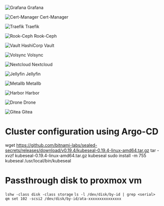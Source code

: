 ![Grafana](https://argo.simonmalm.com/api/badge?name=monitoring&revision=true) Grafana

![Cert-Manager](https://argo.simonmalm.com/api/badge?name=cert-manager&revision=true) Cert-Manager

![Traefik](https://argo.simonmalm.com/api/badge?name=traefik&revision=true) Traefik

![Rook-Ceph](https://argo.simonmalm.com/api/badge?name=rook-ceph&revision=true) Rook-Ceph

![Vault](https://argo.simonmalm.com/api/badge?name=vault&revision=true) HashiCorp Vault

![Volsync](https://argo.simonmalm.com/api/badge?name=volsync&revision=true) Volsync

![Nextcloud](https://argo.simonmalm.com/api/badge?name=nextcloud&revision=true) Nextcloud

![Jellyfin](https://argo.simonmalm.com/api/badge?name=media-library&revision=true) Jellyfin

![Metallb](https://argo.simonmalm.com/api/badge?name=metallb&revision=true) Metallb

![Harbor](https://argo.simonmalm.com/api/badge?name=harbor&revision=true) Harbor

![Drone](https://argo.simonmalm.com/api/badge?name=drone&revision=true) Drone

![Gitea](https://argo.simonmalm.com/api/badge?name=gitea&revision=true) Gitea


# Cluster configuration using Argo-CD

wget https://github.com/bitnami-labs/sealed-secrets/releases/download/v0.19.4/kubeseal-0.19.4-linux-amd64.tar.gz
tar -xvzf kubeseal-0.19.4-linux-amd64.tar.gz kubeseal
sudo install -m 755 kubeseal /usr/local/bin/kubeseal


# Passthrough disk to proxmox vm
`lshw -class disk -class storage`
`ls -l /dev/disk/by-id | grep <serial>`
`qm set 102 -scsi2 /dev/disk/by-id/ata-xxxxxxxxxxxxxxx`